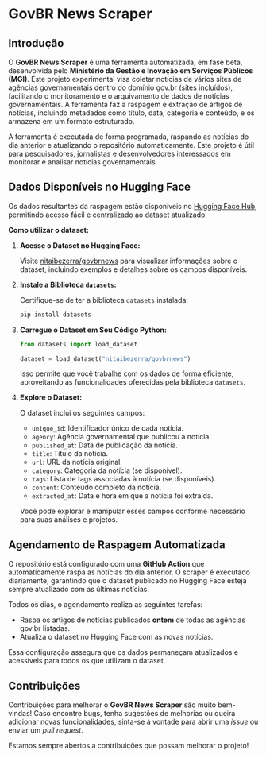 
# GovBR News Scraper

## Introdução

O **GovBR News Scraper** é uma ferramenta automatizada, em fase beta, desenvolvida pelo **Ministério da Gestão e Inovação em Serviços Públicos (MGI)**. Este projeto experimental visa coletar notícias de vários sites de agências governamentais dentro do domínio gov.br ([sites incluídos](https://github.com/nitaibezerra/govbrnews-scraper/blob/main/site_urls.yaml)), facilitando o monitoramento e o arquivamento de dados de notícias governamentais. A ferramenta faz a raspagem e extração de artigos de notícias, incluindo metadados como título, data, categoria e conteúdo, e os armazena em um formato estruturado.

A ferramenta é executada de forma programada, raspando as notícias do dia anterior e atualizando o repositório automaticamente. Este projeto é útil para pesquisadores, jornalistas e desenvolvedores interessados em monitorar e analisar notícias governamentais.

## Dados Disponíveis no Hugging Face

Os dados resultantes da raspagem estão disponíveis no [Hugging Face Hub](https://huggingface.co/datasets/nitaibezerra/govbrnews), permitindo acesso fácil e centralizado ao dataset atualizado.

**Como utilizar o dataset:**

1. **Acesse o Dataset no Hugging Face:**

   Visite [nitaibezerra/govbrnews](https://huggingface.co/datasets/nitaibezerra/govbrnews) para visualizar informações sobre o dataset, incluindo exemplos e detalhes sobre os campos disponíveis.

2. **Instale a Biblioteca `datasets`:**

   Certifique-se de ter a biblioteca `datasets` instalada:

   ```bash
   pip install datasets
   ```

3. **Carregue o Dataset em Seu Código Python:**

   ```python
   from datasets import load_dataset

   dataset = load_dataset("nitaibezerra/govbrnews")
   ```

   Isso permite que você trabalhe com os dados de forma eficiente, aproveitando as funcionalidades oferecidas pela biblioteca `datasets`.

4. **Explore o Dataset:**

   O dataset inclui os seguintes campos:

   - `unique_id`: Identificador único de cada notícia.
   - `agency`: Agência governamental que publicou a notícia.
   - `published_at`: Data de publicação da notícia.
   - `title`: Título da notícia.
   - `url`: URL da notícia original.
   - `category`: Categoria da notícia (se disponível).
   - `tags`: Lista de tags associadas à notícia (se disponíveis).
   - `content`: Conteúdo completo da notícia.
   - `extracted_at`: Data e hora em que a notícia foi extraída.

   Você pode explorar e manipular esses campos conforme necessário para suas análises e projetos.

## Agendamento de Raspagem Automatizada

O repositório está configurado com uma **GitHub Action** que automaticamente raspa as notícias do dia anterior. O scraper é executado diariamente, garantindo que o dataset publicado no Hugging Face esteja sempre atualizado com as últimas notícias.

Todos os dias, o agendamento realiza as seguintes tarefas:

- Raspa os artigos de notícias publicados **ontem** de todas as agências gov.br listadas.
- Atualiza o dataset no Hugging Face com as novas notícias.

Essa configuração assegura que os dados permaneçam atualizados e acessíveis para todos os que utilizam o dataset.

## Contribuições

Contribuições para melhorar o **GovBR News Scraper** são muito bem-vindas! Caso encontre bugs, tenha sugestões de melhorias ou queira adicionar novas funcionalidades, sinta-se à vontade para abrir uma *issue* ou enviar um *pull request*.

Estamos sempre abertos a contribuições que possam melhorar o projeto!
